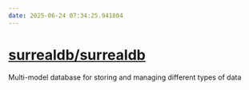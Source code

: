 ```yaml
---
date: 2025-06-24 07:34:25.941804
---
```


# [surrealdb/surrealdb](https://github.com/surrealdb/surrealdb)

Multi-model database for storing and managing different types of data